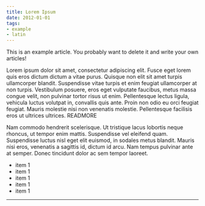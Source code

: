```yaml
---
title: Lorem Ipsum
date: 2012-01-01
tags:
- example
- latin
---
```


This is an example article. You probably want to delete it and write your own articles!

Lorem ipsum dolor sit amet, consectetur adipiscing elit. Fusce eget lorem quis eros dictum dictum a vitae purus. Quisque non elit sit amet turpis ullamcorper blandit.
Suspendisse vitae turpis et enim feugiat ullamcorper at non turpis. Vestibulum posuere, eros eget vulputate faucibus, metus massa congue velit, non pulvinar tortor risus
ut enim. Pellentesque lectus ligula, vehicula luctus volutpat in, convallis quis ante. Proin non odio eu orci feugiat feugiat. Mauris molestie nisi non venenatis molestie.
Pellentesque facilisis eros ut ultrices ultrices.
READMORE

Nam commodo hendrerit scelerisque. Ut tristique lacus lobortis neque rhoncus, ut tempor enim mattis. Suspendisse vel eleifend quam. Suspendisse luctus nisl eget elit euismod,
in sodales metus blandit. Mauris nisi eros, venenatis a sagittis id, dictum id arcu. Nam tempus pulvinar ante at semper. Donec tincidunt dolor ac sem tempor laoreet.

- item 1
- item 1
- item 1
- item 1
- item 1

---


